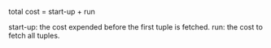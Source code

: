 
total cost = start-up + run

start-up: the cost expended before the first tuple is fetched.
run: the cost to fetch all tuples.
